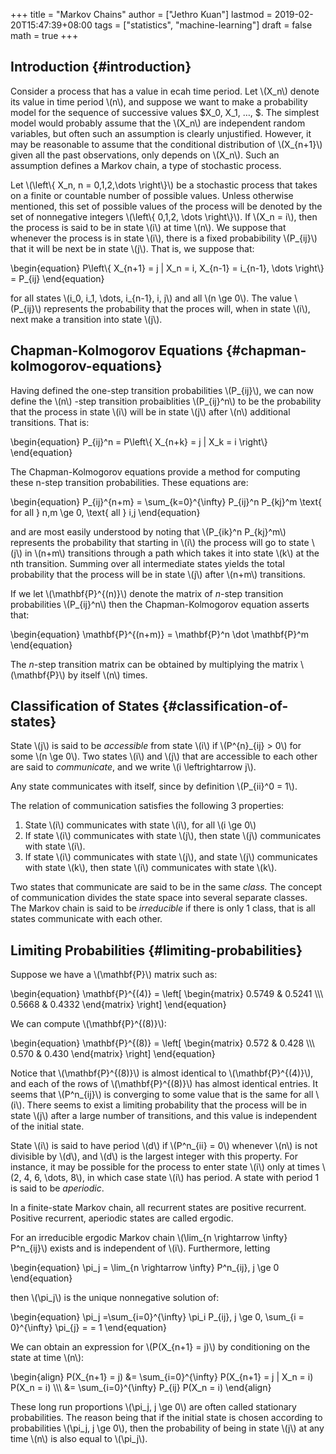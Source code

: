 +++
title = "Markov Chains"
author = ["Jethro Kuan"]
lastmod = 2019-02-20T15:47:39+08:00
tags = ["statistics", "machine-learning"]
draft = false
math = true
+++

## Introduction {#introduction}

Consider a process that has a value in ecah time period. Let \\(X\_n\\)
denote its value in time period \\(n\\), and suppose we want to make a
probability model for the sequence of successive values $X\_0, X\_1,
&hellip;, $. The simplest model would probably assume that the \\(X\_n\\) are
independent random variables, but often such an assumption is clearly
unjustified. However, it may be reasonable to assume that the
conditional distribution of \\(X\_{n+1}\\) given all the past observations,
only depends on \\(X\_n\\). Such an assumption defines a Markov chain, a
type of stochastic process.

Let \\(\left\\{ X\_n, n = 0,1,2,\dots \right\\}\\) be a stochastic process
that takes on a finite or countable number of possible values. Unless
otherwise mentioned, this set of possible values of the process will
be denoted by the set of nonnegative integers \\(\left\\{ 0,1,2, \dots
\right\\}\\). If \\(X\_n = i\\), then the process is said to be in state \\(i\\)
at time \\(n\\). We suppose that whenever the process is in state \\(i\\),
there is a fixed probabibility \\(P\_{ij}\\) that it will be next be in
state \\(j\\). That is, we suppose that:

\begin{equation}
  P\left\\{ X\_{n+1} = j | X\_n = i, X\_{n-1} = i\_{n-1}, \dots \right\\} = P\_{ij}
\end{equation}

for all states \\(i\_0, i\_1, \dots, i\_{n-1}, i, j\\) and all \\(n \ge 0\\). The
value \\(P\_{ij}\\) represents the probability that the proces will, when
in state \\(i\\), next make a transition into state \\(j\\).


## Chapman-Kolmogorov Equations {#chapman-kolmogorov-equations}

Having defined the one-step transition probabilities \\(P\_{ij}\\), we can
now define the \\(n\\) -step transition probaiblities \\(P\_{ij}^n\\) to be the
probability that the process in state \\(i\\) will be in state \\(j\\) after
\\(n\\) additional transitions. That is:

\begin{equation}
  P\_{ij}^n = P\left\\{ X\_{n+k} = j | X\_k = i \right\\}
\end{equation}

The Chapman-Kolmogorov equations provide a method for computing these
n-step transition probabilities. These equations are:

\begin{equation}
  P\_{ij}^{n+m} = \sum\_{k=0}^{\infty} P\_{ij}^n P\_{kj}^m \text{ for all
  } n,m \ge 0, \text{ all } i,j
\end{equation}

and are most easily understood by noting that \\(P\_{ik}^n P\_{kj}^m\\)
represents the probability that starting in \\(i\\) the process will go to
state \\(j\\) in \\(n+m\\) transitions through a path which takes it into
state \\(k\\) at the nth transition. Summing over all intermediate states
yields the total probability that the process will be in state \\(j\\)
after \\(n+m\\) transitions.

If we let \\(\mathbf{P}^{(n)}\\) denote the matrix of $n$-step transition
probabilities \\(P\_{ij}^n\\) then the Chapman-Kolmogorov equation asserts
that:

\begin{equation}
  \mathbf{P}^{(n+m)} = \mathbf{P}^n \dot \mathbf{P}^m
\end{equation}

The $n$-step transition matrix can be obtained by multiplying the
matrix \\(\mathbf{P}\\) by itself \\(n\\) times.


## Classification of States {#classification-of-states}

State \\(j\\) is said to be _accessible_ from state \\(i\\) if \\(P^{n}\_{ij} > 0\\)
for some \\(n \ge 0\\). Two states \\(i\\) and \\(j\\) that are accessible to each
other are said to _communicate_, and we write \\(i \leftrightarrow j\\).

Any state communicates with itself, since by definition \\(P\_{ii}^0 =
1\\).

The relation of communication satisfies the following 3 properties:

1.  State \\(i\\) communicates with state \\(i\\), for all \\(i \ge 0\\)
2.  If state \\(i\\) communicates with state \\(j\\), then state \\(j\\)
    communicates with state \\(i\\).
3.  If state \\(i\\) communicates with state \\(j\\), and state \\(j\\)
    communicates with state \\(k\\), then state \\(i\\) communicates with state
    \\(k\\).

Two states that communicate are said to be in the same _class._ The
concept of communication divides the state space into several separate
classes. The Markov chain is said to be _irreducible_ if there is only 1
class, that is all states communicate with each other.


## Limiting Probabilities {#limiting-probabilities}

Suppose we have a \\(\mathbf{P}\\) matrix such as:

\begin{equation}
  \mathbf{P}^{(4)} = \left[ \begin{matrix}
    0.5749 & 0.5241 \\\\\\
    0.5668 & 0.4332
  \end{matrix} \right]
\end{equation}

We can compute \\(\mathbf{P}^{(8)}\\):

\begin{equation}
  \mathbf{P}^{(8)} = \left[ \begin{matrix}
    0.572 & 0.428 \\\\\\
    0.570 & 0.430
  \end{matrix} \right]
\end{equation}

Notice that \\(\mathbf{P}^{(8)}\\) is almost identical to
\\(\mathbf{P}^{(4)}\\), and each of the rows of \\(\mathbf{P}^{(8)}\\) has
almost identical entries. It seems that \\(P^n\_{ij}\\) is converging to
some value that is the same for all \\(i\\). There seems to exist a
limiting probability that the process will be in state \\(j\\) after a
large number of transitions, and this value is independent of the
initial state.

State \\(i\\) is said to have period \\(d\\) if \\(P^n\_{ii} = 0\\) whenever \\(n\\) is
not divisible by \\(d\\), and \\(d\\) is the largest integer with this
property. For instance, it may be possible for the process to enter
state \\(i\\) only at times \\(2, 4, 6, \dots, 8\\), in which case state \\(i\\)
has period. A state with period 1 is said to be _aperiodic_.

In a finite-state Markov chain, all recurrent states are positive
recurrent. Positive recurrent, aperiodic states are called ergodic.

<div class="theorem">
  <div></div>

For an irreducible ergodic Markov chain \\(\lim\_{n \rightarrow \infty}
P^n\_{ij}\\) exists and is independent of \\(i\\). Furthermore, letting

\begin{equation}
  \pi\_j = \lim\_{n \rightarrow \infty} P^n\_{ij}, j \ge 0
\end{equation}

then \\(\pi\_j\\) is the unique nonnegative solution of:

\begin{equation}
  \pi\_j =\sum\_{i=0}^{\infty} \pi\_i P\_{ij}, j \ge 0, \sum\_{i =
    0}^{\infty} \pi\_{j} = = 1
\end{equation}

</div>

We can obtain an expression for \\(P(X\_{n+1} = j)\\) by conditioning on
the state at time \\(n\\):

\begin{align}
  P(X\_{n+1} = j)  &= \sum\_{i=0}^{\infty} P(X\_{n+1} = j | X\_n = i)
                    P(X\_n = i) \\\\\\
                  &= \sum\_{i=0}^{\infty} P\_{ij} P(X\_n = i)
\end{align}

These long run proportions \\(\pi\_j, j \ge 0\\) are often called
stationary probabilities. The reason being that if the initial state
is chosen according to probabilities \\(\pi\_j, j \ge 0\\), then the
probability of being in state \\(j\\) at any time \\(n\\) is also equal to
\\(\pi\_j\\).
